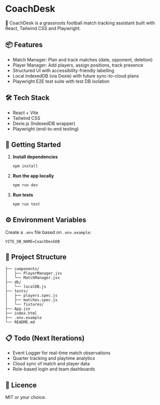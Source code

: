 

# CoachDesk

🎯 CoachDesk is a grassroots football match tracking assistant built with React, Tailwind CSS and Playwright.

## 📦 Features

- Match Manager: Plan and track matches (date, opponent, deletion)
- Player Manager: Add players, assign positions, track presence
- Structured UI with accessibility-friendly labelling
- Local IndexedDB (via Dexie) with future sync-to-cloud plans
- Playwright E2E test suite with test DB isolation

## 🛠 Tech Stack

- React + Vite
- Tailwind CSS
- Dexie.js (IndexedDB wrapper)
- Playwright (end-to-end testing)

## 🚀 Getting Started

1. **Install dependencies**
   ```bash
   npm install
   ```

2. **Run the app locally**
   ```bash
   npm run dev
   ```

3. **Run tests**
   ```bash
   npm run test
   ```

## ⚙️ Environment Variables

Create a `.env` file based on `.env.example`:

```
VITE_DB_NAME=CoachDeskDB
```

## 📂 Project Structure

```
├── components/
│   ├── PlayerManager.jsx
│   └── MatchManager.jsx
├── db/
│   └── localDB.js
├── tests/
│   ├── players.spec.js
│   ├── matches.spec.js
│   └── fixtures/
├── App.jsx
├── index.html
├── .env.example
└── README.md
```

## 📋 Todo (Next Iterations)

- Event Logger for real-time match observations
- Quarter tracking and playtime analytics
- Cloud sync of match and player data
- Role-based login and team dashboards

## 📄 Licence
MIT or your choice.

